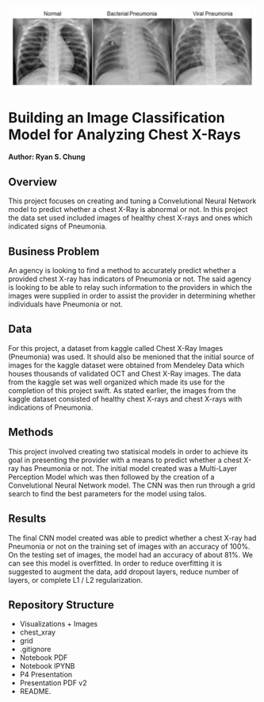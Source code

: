 <img src="Images\1.png" alt="drawing" style="width:500px;"/>

# Building an Image Classification Model for Analyzing Chest X-Rays

#### Author: Ryan S. Chung

## Overview
This project focuses on creating and tuning a Convelutional Neural Network model to predict whether a chest X-Ray is abnormal or not.  In this project the data set used included images of healthy chest X-rays and ones which indicated signs of Pneumonia.

## Business Problem
An agency is looking to find a method to accurately predict whether a provided chest X-ray has indicators of Pneumonia or not.  The said agency is looking to be able to relay such information to the providers in which the images were supplied in order to assist the provider in determining whether individuals have Pneumonia or not.

## Data
For this project, a dataset from kaggle called Chest X-Ray Images (Pneumonia) was used.  It should also be menioned that the initial source of images for the kaggle dataset were obtained from Mendeley Data which houses thousands of validated OCT and Chest X-Ray images.  The data from the kaggle set was well organized which made its use for the completion of this project swift.  As stated earlier, the images from the kaggle dataset consisted of healthy chest X-rays and chest X-rays with indications of Pneumonia.

## Methods
This project involved creating two statisical models in order to achieve its goal in presenting the provider with a means to predict whether a chest X-ray has Pneumonia or not.  The initial model created was a Multi-Layer Perception Model which was then followed by the creation of a Convelutional Neural Network model.  The CNN was then run through a grid search to find the best parameters for the model using talos.

## Results
The final CNN model created was able to predict whether a chest X-ray had Pneumonia or not on the training set of images with an accuracy of 100%.  On the testing set of images, the model had an accuracy of about 81%.  We can see this model is overfitted.  In order to reduce overfitting it is suggested to augment the data, add dropout layers, reduce number of layers, or complete L1 / L2 regularization.

## Repository Structure
- Visualizations + Images
- chest_xray
- grid
- .gitignore
- Notebook PDF
- Notebook IPYNB
- P4 Presentation 
- Presentation PDF v2
- README.